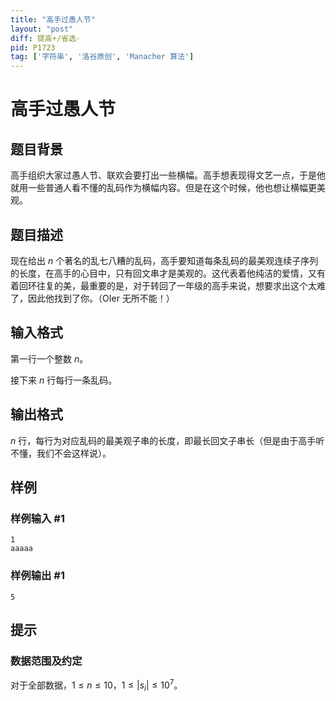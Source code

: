 ```yaml
---
title: "高手过愚人节"
layout: "post"
diff: 提高+/省选-
pid: P1723
tag: ['字符串', '洛谷原创', 'Manacher 算法']
---
```

# 高手过愚人节
## 题目背景

高手组织大家过愚人节、联欢会要打出一些横幅。高手想表现得文艺一点，于是他就用一些普通人看不懂的乱码作为横幅内容。但是在这个时候，他也想让横幅更美观。

## 题目描述

现在给出 $n$ 个著名的乱七八糟的乱码，高手要知道每条乱码的最美观连续子序列的长度，在高手的心目中，只有回文串才是美观的。这代表着他纯洁的爱情，又有着回环往复的美，最重要的是，对于转回了一年级的高手来说，想要求出这个太难了，因此他找到了你。（OIer 无所不能！）

## 输入格式

第一行一个整数 $n$。

接下来 $n$ 行每行一条乱码。
## 输出格式

$n$ 行，每行为对应乱码的最美观子串的长度，即最长回文子串长（但是由于高手听不懂，我们不会这样说）。
## 样例

### 样例输入 #1
```
1
aaaaa
```
### 样例输出 #1
```
5
```
## 提示

### 数据范围及约定

对于全部数据，$1\le n\le 10$，$1\le |s_i|\le 10^7$。
